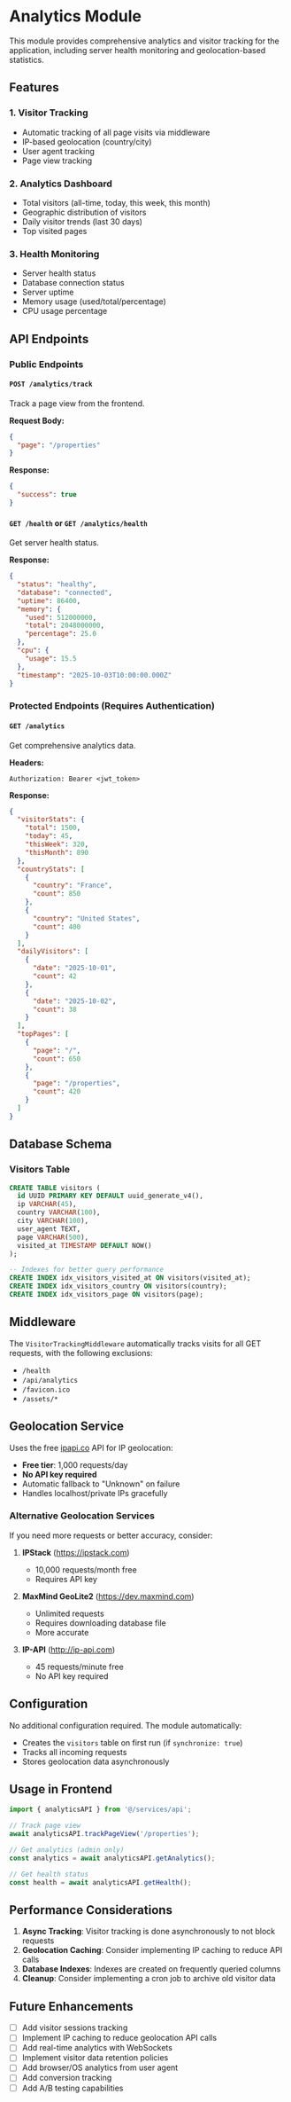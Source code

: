 # Analytics Module

This module provides comprehensive analytics and visitor tracking for the application, including server health monitoring and geolocation-based statistics.

## Features

### 1. Visitor Tracking
- Automatic tracking of all page visits via middleware
- IP-based geolocation (country/city)
- User agent tracking
- Page view tracking

### 2. Analytics Dashboard
- Total visitors (all-time, today, this week, this month)
- Geographic distribution of visitors
- Daily visitor trends (last 30 days)
- Top visited pages

### 3. Health Monitoring
- Server health status
- Database connection status
- Server uptime
- Memory usage (used/total/percentage)
- CPU usage percentage

## API Endpoints

### Public Endpoints

#### `POST /analytics/track`
Track a page view from the frontend.

**Request Body:**
```json
{
  "page": "/properties"
}
```

**Response:**
```json
{
  "success": true
}
```

#### `GET /health` or `GET /analytics/health`
Get server health status.

**Response:**
```json
{
  "status": "healthy",
  "database": "connected",
  "uptime": 86400,
  "memory": {
    "used": 512000000,
    "total": 2048000000,
    "percentage": 25.0
  },
  "cpu": {
    "usage": 15.5
  },
  "timestamp": "2025-10-03T10:00:00.000Z"
}
```

### Protected Endpoints (Requires Authentication)

#### `GET /analytics`
Get comprehensive analytics data.

**Headers:**
```
Authorization: Bearer <jwt_token>
```

**Response:**
```json
{
  "visitorStats": {
    "total": 1500,
    "today": 45,
    "thisWeek": 320,
    "thisMonth": 890
  },
  "countryStats": [
    {
      "country": "France",
      "count": 850
    },
    {
      "country": "United States",
      "count": 400
    }
  ],
  "dailyVisitors": [
    {
      "date": "2025-10-01",
      "count": 42
    },
    {
      "date": "2025-10-02",
      "count": 38
    }
  ],
  "topPages": [
    {
      "page": "/",
      "count": 650
    },
    {
      "page": "/properties",
      "count": 420
    }
  ]
}
```

## Database Schema

### Visitors Table
```sql
CREATE TABLE visitors (
  id UUID PRIMARY KEY DEFAULT uuid_generate_v4(),
  ip VARCHAR(45),
  country VARCHAR(100),
  city VARCHAR(100),
  user_agent TEXT,
  page VARCHAR(500),
  visited_at TIMESTAMP DEFAULT NOW()
);

-- Indexes for better query performance
CREATE INDEX idx_visitors_visited_at ON visitors(visited_at);
CREATE INDEX idx_visitors_country ON visitors(country);
CREATE INDEX idx_visitors_page ON visitors(page);
```

## Middleware

The `VisitorTrackingMiddleware` automatically tracks visits for all GET requests, with the following exclusions:
- `/health`
- `/api/analytics`
- `/favicon.ico`
- `/assets/*`

## Geolocation Service

Uses the free [ipapi.co](https://ipapi.co) API for IP geolocation:
- **Free tier**: 1,000 requests/day
- **No API key required**
- Automatic fallback to "Unknown" on failure
- Handles localhost/private IPs gracefully

### Alternative Geolocation Services

If you need more requests or better accuracy, consider:

1. **IPStack** (https://ipstack.com)
   - 10,000 requests/month free
   - Requires API key

2. **MaxMind GeoLite2** (https://dev.maxmind.com)
   - Unlimited requests
   - Requires downloading database file
   - More accurate

3. **IP-API** (http://ip-api.com)
   - 45 requests/minute free
   - No API key required

## Configuration

No additional configuration required. The module automatically:
- Creates the `visitors` table on first run (if `synchronize: true`)
- Tracks all incoming requests
- Stores geolocation data asynchronously

## Usage in Frontend

```typescript
import { analyticsAPI } from '@/services/api';

// Track page view
await analyticsAPI.trackPageView('/properties');

// Get analytics (admin only)
const analytics = await analyticsAPI.getAnalytics();

// Get health status
const health = await analyticsAPI.getHealth();
```

## Performance Considerations

1. **Async Tracking**: Visitor tracking is done asynchronously to not block requests
2. **Geolocation Caching**: Consider implementing IP caching to reduce API calls
3. **Database Indexes**: Indexes are created on frequently queried columns
4. **Cleanup**: Consider implementing a cron job to archive old visitor data

## Future Enhancements

- [ ] Add visitor sessions tracking
- [ ] Implement IP caching to reduce geolocation API calls
- [ ] Add real-time analytics with WebSockets
- [ ] Implement visitor data retention policies
- [ ] Add browser/OS analytics from user agent
- [ ] Add conversion tracking
- [ ] Add A/B testing capabilities
